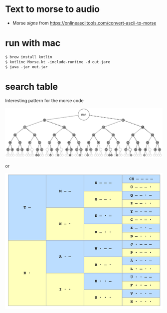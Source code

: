 # Text to morse to audio

- Morse _signs_ from <https://onlineasciitools.com/convert-ascii-to-morse>


# run with mac

```
$ brew install kotlin
$ kotlinc Morse.kt -include-runtime -d out.jare
$ java -jar out.jar
```

# search table

Interesting pattern for the morse code

![pic](pic/Morse_code_tree3.png)

or 

![pic](pic/morse.png)